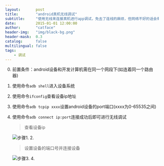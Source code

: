 ```yaml
---
layout:       post
title:        "android真机无线调试"
subtitle:     "使用无线来连接真机进行app调试，免去了连线的麻烦，但网络不好的话会有点慢"
date:         2015-01-01 12:00:00
author:       "catface"
header-img:   "img/black-bg.png"
header-mask:  0.3
catalog:      false
multilingual: false
tags:
    - 调试
---
```


0. 前置条件：android设备和开发计算机需在同一个网段下(如连着同一个路由器)

1. 使用命令`adb shell`进入设备系统

2. 使用命令`ifconfig`查看设备ip地址

3. 使用命令`adb tcpip xxxx`设置android设备的port端口(xxxx为0-65535之间)

4. 使用命令`adb connect ip:port`连接成功后即可进行无线调试

    > 查看设备ip
	
	![步骤1. 2.](https://img-blog.csdnimg.cn/20190523153405762.png?x-oss-process=image/watermark,type_ZmFuZ3poZW5naGVpdGk,shadow_10,text_aHR0cHM6Ly9ibG9nLmNzZG4ubmV0L2l0Q2F0ZmFjZQ==,size_16,color_FFFFFF,t_70)
	
	> 设置设备的端口号并连接设备
	
	![步骤3. 4.](https://img-blog.csdnimg.cn/20190523153435278.png)